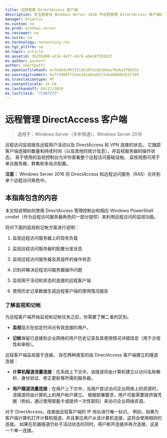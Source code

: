 ```yaml
---
title: 远程管理 DirectAccess 客户端
description: 本主题是在 Windows Server 2016 中远程管理 DirectAccess 客户端的指南的一部分。
manager: brianlic
ms.custom: na
ms.prod: windows-server
ms.reviewer: na
ms.suite: na
ms.technology: networking-ras
ms.tgt_pltfrm: na
ms.topic: article
ms.assetid: 36255d80-a13e-4af7-a5c0-ab4c8f302622
ms.author: pashort
author: shortpatti
ms.openlocfilehash: ecfbd6dc09f251d5197a16b166aa76e6a37b933a
ms.sourcegitcommit: 6aff3d88ff22ea141a6ea6572a5ad8dd6321f199
ms.translationtype: MT
ms.contentlocale: zh-CN
ms.lasthandoff: 09/27/2019
ms.locfileid: "71367277"
---
```

# <a name="manage-directaccess-clients-remotely"></a>远程管理 DirectAccess 客户端

>适用于：Windows Server（半年频道）、Windows Server 2016

远程访问监视报告远程用户活动以及 DirectAccess 和 VPN 连接的状态。 它跟踪客户端连接的数量和持续时间（以及其他的统计信息），并监视服务器的操作状态。 易于使用的监视控制台允许你查看整个远程访问基础设施。 监视视图可用于单台服务器、群集和多站点配置。  
  
**注意：** Windows Server 2016 将 DirectAccess 和远程访问服务（RAS）合并到单个远程访问角色中。  
  
## <a name="in-this-guide"></a>本指南包含的内容  
本文档说明如何使用 DirectAccess 管理控制台和相应 Windows PowerShell cmdlet（作为远程访问服务器角色的一部分提供）来利用远程访问的监视功能。  
  
将对下面的监视和记帐方案进行说明：  
  
1.  监视远程访问服务器上的现有负载  
  
2.  监视远程访问服务器的配置分发状态  
  
3.  监视远程访问服务器及其组件的操作状态  
  
4.  识别并解决远程访问服务器操作问题  
  
5.  监视用于活动和状态的连接的远程客户端  
  
6.  使用历史记录数据生成远程客户端的使用情况报告  
  
### <a name="understand-monitoring-and-accounting"></a>了解监视和记帐  
为远程客户端开始监视和记帐任务之前，你需要了解二者的区别。  
  
-   **监视**显示在给定时间点有效连接的用户。  
  
-   **记帐**保留已连接到企业网络的用户历史记录及其使用情况详细信息（用于合规性和审核）。  
  
远程客户端监视基于连接。 存在两种类型的由 DirectAccess 客户端建立的隧道连接：  
  
-   **计算机隧道流量连接**：在系统上下文中，该隧道将由计算机建立以访问名称解析、身份验证、修正更新等所需的服务器。  
  
-   **用户隧道流量连接**：在用户上下文中，当用户尝试访问企业网络上的资源时，该隧道将由计算机上的用户帐户建立。 根据部署要求，用户可能需要提供强凭据（例如，通过使用智能卡或提供一次性密码）来访问企业网络资源。  
  
对于 DirectAccess，连接由远程客户端的 IP 地址进行唯一标识。 例如，如果为客户端计算机打开计算机隧道，并且某位用户从该计算机连接，这将会使用相同的连接。 如果在机器隧道仍处于活动状态的同时，用户断开连接并再次连接，这是一个单一连接。  
  


